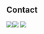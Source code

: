 ## Contact 
<div> 
  <a href="https://www.linkedin.com/in/davidchewy/" target="_blank"><img src="https://img.shields.io/badge/-LinkedIn-%230077B5?style=for-the-
  <a href="https://instagram.com/davidchewy_" target="_blank"><img src="https://img.shields.io/badge/-Instagram-%23E4405F?style=for-the-badge&logo=instagram&logoColor=white" target="_blank"></a>
  <a href = "mailto: davidchiu71@gmail.com"><img src="https://img.shields.io/badge/-Gmail-%23333?style=for-the-badge&logo=gmail&logoColor=white" target="_blank"></a>
 </br>
</br>
